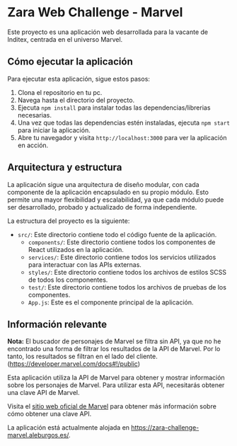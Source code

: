 # Zara Web Challenge - Marvel

Este proyecto es una aplicación web desarrollada para la vacante de Inditex, centrada en el universo Marvel.

## Cómo ejecutar la aplicación

Para ejecutar esta aplicación, sigue estos pasos:

1. Clona el repositorio en tu pc.
2. Navega hasta el directorio del proyecto.
3. Ejecuta `npm install` para instalar todas las dependencias/librerias necesarias.
4. Una vez que todas las dependencias estén instaladas, ejecuta `npm start` para iniciar la aplicación.
5. Abre tu navegador y visita `http://localhost:3000` para ver la aplicación en acción.

## Arquitectura y estructura

La aplicación sigue una arquitectura de diseño modular, con cada componente de la aplicación encapsulado en su propio módulo. Esto permite una mayor flexibilidad y escalabilidad, ya que cada módulo puede ser desarrollado, probado y actualizado de forma independiente.

La estructura del proyecto es la siguiente:

- `src/`: Este directorio contiene todo el código fuente de la aplicación.
  - `components/`: Este directorio contiene todos los componentes de React utilizados en la aplicación.
  - `services/`: Este directorio contiene todos los servicios utilizados para interactuar con las APIs externas.
  - `styles/`: Este directorio contiene todos los archivos de estilos SCSS de todos los componentes.
  - `test/`: Este directorio contiene todos los archivos de pruebas de los componentes.
  - `App.js`: Este es el componente principal de la aplicación.

## Información relevante

**Nota:**
El buscador de personajes de Marvel se filtra sin API, ya que no he encontrado una forma de filtrar los resultados de la API de Marvel. Por lo tanto, los resultados se filtran en el lado del cliente. (https://developer.marvel.com/docs#!/public)

Esta aplicación utiliza la API de Marvel para obtener y mostrar información sobre los personajes de Marvel. Para utilizar esta API, necesitarás obtener una clave API de Marvel.

Visita el [sitio web oficial de Marvel](https://developer.marvel.com/) para obtener más información sobre cómo obtener una clave API.

La aplicación está actualmente alojada en https://zara-challenge-marvel.aleburgos.es/.
